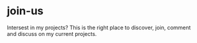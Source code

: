# join-us
Intersest in my projects? This is the right place to discover, join, comment and discuss on my current projects.
